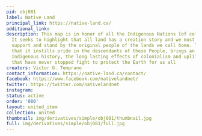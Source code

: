 ```yaml
---
pid: obj081
label: Native Land
principal_link: https://native-land.ca/
additional_link: 
description: This map is in honor of all the Indigenous Nations [of colonial states].
  It seeks to highlight that all land has a creation story and we must remember to
  support and stand by the original people of the lands we call home. The hope is
  that it instills pride in the descendants of these People, brings an awareness of
  Indigenous history, the long lasting effects of colonialism and uplifts the Nations
  that have never stopped fight to protect the Earth for us all
creators: Victor G. Temprano
contact_information: https://native-land.ca/contact/
facebook: https://www.facebook.com/nativelandnet/
twitter: https://twitter.com/nativelandnet
instagram: 
status: active
order: '080'
layout: united_item
collection: united
thumbnail: img/derivatives/simple/obj081/thumbnail.jpg
full: img/derivatives/simple/obj081/full.jpg
---
```

